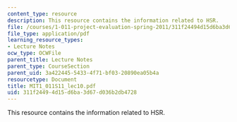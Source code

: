 ```yaml
---
content_type: resource
description: This resource contains the information related to HSR.
file: /courses/1-011-project-evaluation-spring-2011/311f24494d15d6ba3d67d036b2db4728_MIT1_011S11_lec10.pdf
file_type: application/pdf
learning_resource_types:
- Lecture Notes
ocw_type: OCWFile
parent_title: Lecture Notes
parent_type: CourseSection
parent_uid: 3a422445-5433-4f71-bf03-20890ea05b4a
resourcetype: Document
title: MIT1_011S11_lec10.pdf
uid: 311f2449-4d15-d6ba-3d67-d036b2db4728
---
```

This resource contains the information related to HSR.

